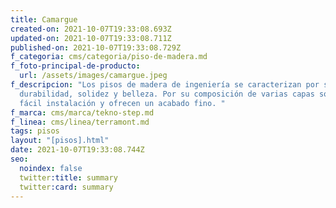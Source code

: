```yaml
---
title: Camargue
created-on: 2021-10-07T19:33:08.693Z
updated-on: 2021-10-07T19:33:08.711Z
published-on: 2021-10-07T19:33:08.729Z
f_categoria: cms/categoria/piso-de-madera.md
f_foto-principal-de-producto:
  url: /assets/images/camargue.jpeg
f_descripcion: "Los pisos de madera de ingeniería se caracterizan por su
  durabilidad, solidez y belleza. Por su composición de varias capas son de
  fácil instalación y ofrecen un acabado fino. "
f_marca: cms/marca/tekno-step.md
f_linea: cms/linea/terramont.md
tags: pisos
layout: "[pisos].html"
date: 2021-10-07T19:33:08.744Z
seo:
  noindex: false
  twitter:title: summary
  twitter:card: summary
---
```

